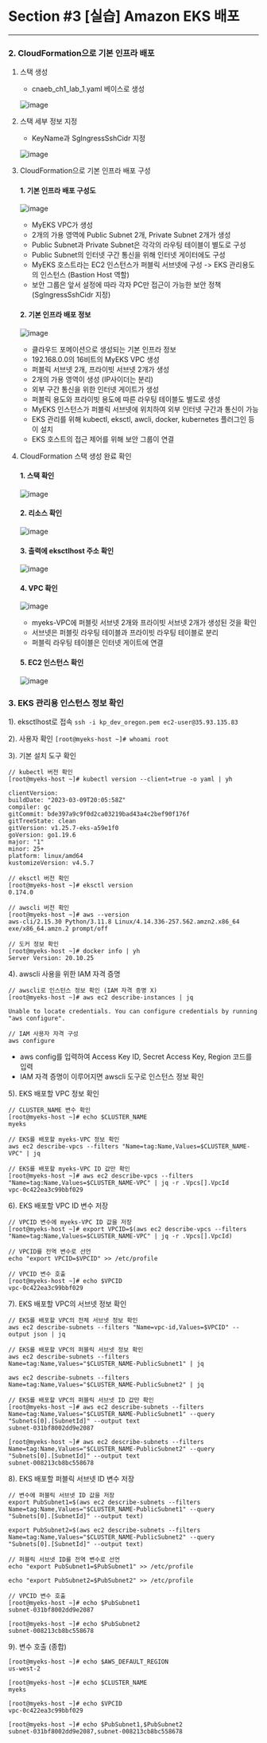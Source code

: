 # Section #3 [실습] Amazon EKS 배포

---

### 2. CloudFormation으로 기본 인프라 배포

   1) 스택 생성
      - cnaeb_ch1_lab_1.yaml 베이스로 생성
      
      ![image](https://github.com/devhyunuk/eks-cloudnet/assets/49749510/0c2bc5b1-0819-40ed-a5d2-668fb566d8c5)
   
   2) 스택 세부 정보 지정
      - KeyName과 SgIngressSshCidr 지정
        
      ![image](https://github.com/devhyunuk/eks-cloudnet/assets/49749510/56031881-bfa4-4e35-b6e3-356206fd73d5)


   3) CloudFormation으로 기본 인프라 배포 구성

      #### 1. 기본 인프라 배포 구성도
      ![image](https://github.com/devhyunuk/eks-cloudnet/assets/49749510/187f9ec1-60d9-4e54-871f-11ace8f3a041)

      - MyEKS VPC가 생성
      - 2개의 가용 영역에 Public Subnet 2개, Private Subnet 2개가 생성
      - Public Subnet과 Private Subnet은 각각의 라우팅 테이블이 별도로 구성
      - Public Subnet의 인터넷 구간 통신을 위해 인터넷 게이터에도 구성
      - MyEKS 호스트라는 EC2 인스턴스가 퍼블릭 서브넷에 구성 -> EKS 관리용도의 인스턴스 (Bastion Host 역할)
      - 보안 그룹은 앞서 설정에 따라 각자 PC만 접근이 가능한 보안 정책 (SgIngressSshCidr 지정)

      #### 2. 기본 인프라 배포 정보

      ![image](https://github.com/devhyunuk/eks-cloudnet/assets/49749510/c4fd4f3c-723d-46ca-87ed-7d4725330c71)
      
      - 클라우드 포메이션으로 생성되는 기본 인프라 정보
      - 192.168.0.0의 16비트의 MyEKS VPC 생성
      - 퍼블릭 서브넷 2개, 프라이빗 서브넷 2개가 생성
      - 2개의 가용 영역이 생성 (IP사이더는 분리)
      - 외부 구간 통신을 위한 인터넷 게이트가 생성
      - 퍼블릭 용도와 프라이빗 용도에 따른 라우팅 테이블도 별도로 생성
      - MyEKS 인스턴스가 퍼블릭 서브넷에 위치하여 외부 인터넷 구간과 통신이 가능
      - EKS 관리를 위해 kubectl, eksctl, awcli, docker, kubernetes 플러그인 등이 설치
      - EKS 호스트의 접근 제어를 위해 보안 그룹이 연결

   4) CloudFormation 스택 생성 완료 확인

      #### 1. 스택 확인
      ![image](https://github.com/devhyunuk/eks-cloudnet/assets/49749510/9255821d-ad39-45ab-9533-4bcf3e3da2c2)

      #### 2. 리소스 확인
      ![image](https://github.com/devhyunuk/eks-cloudnet/assets/49749510/53b12c36-5985-4706-b716-07cb5f7a92c9)

      #### 3. 출력에 eksctlhost 주소 확인
      ![image](https://github.com/devhyunuk/eks-cloudnet/assets/49749510/a809f820-0485-4c10-a1da-f2bbb33d2e09)

      #### 4. VPC 확인
      ![image](https://github.com/devhyunuk/eks-cloudnet/assets/49749510/95388fb2-b962-4586-969b-17c4eb69bc5c)
         - myeks-VPC에 퍼블릿 서브넷 2개와 프라이빗 서브넷 2개가 생성된 것을 확인
         - 서브넷은 퍼블릿 라우팅 테이블과 프라이빗 라우팅 테이블로 분리
         - 퍼블릭 라우팅 테이블은 인터넷 게이트에 연결

      #### 5. EC2 인스턴스 확인
      ![image](https://github.com/devhyunuk/eks-cloudnet/assets/49749510/3a992763-6eb9-427d-9d09-8571577afc4c)



### 3. EKS 관리용 인스턴스 정보 확인

   1). eksctlhost로 접속
      ```
      ssh -i kp_dev_oregon.pem ec2-user@35.93.135.83
      ```
      
   2). 사용자 확인
      ```
      [root@myeks-host ~]# whoami
      root
      ```
      
   3). 기본 설치 도구 확인
   ```
   // kubectl 버전 확인
   [root@myeks-host ~]# kubectl version --client=true -o yaml | yh

clientVersion:
  buildDate: "2023-03-09T20:05:58Z"
  compiler: gc
  gitCommit: bde397a9c9f0d2ca03219bad43a4c2bef90f176f
  gitTreeState: clean
  gitVersion: v1.25.7-eks-a59e1f0
  goVersion: go1.19.6
  major: "1"
  minor: 25+
  platform: linux/amd64
kustomizeVersion: v4.5.7

   // eksctl 버전 확인
   [root@myeks-host ~]# eksctl version
0.174.0

   // awscli 버전 확인
   [root@myeks-host ~]# aws --version
aws-cli/2.15.30 Python/3.11.8 Linux/4.14.336-257.562.amzn2.x86_64 exe/x86_64.amzn.2 prompt/off

   // 도커 정보 확인
   [root@myeks-host ~]# docker info | yh
Server Version: 20.10.25
   ```

   4). awscli 사용을 위한 IAM 자격 증명
   ```
   // awscli로 인스턴스 정보 확인 (IAM 자격 증명 X)
   [root@myeks-host ~]# aws ec2 describe-instances | jq

Unable to locate credentials. You can configure credentials by running "aws configure".

   // IAM 사용자 자격 구성
   aws configure
   ```
   - aws config를 입력하여 Access Key ID, Secret Access Key, Region 코드를 입력
   - IAM 자격 증명이 이루어지면 awscli 도구로 인스턴스 정보 확인

   5). EKS 배포할 VPC 정보 확인
   ```
   // CLUSTER_NAME 변수 확인
   [root@myeks-host ~]# echo $CLUSTER_NAME
myeks

   // EKS를 배포할 myeks-VPC 정보 확인
   aws ec2 describe-vpcs --filters "Name=tag:Name,Values=$CLUSTER_NAME-VPC" | jq

   // EKS를 배포할 myeks-VPC ID 값만 확인
   [root@myeks-host ~]# aws ec2 describe-vpcs --filters "Name=tag:Name,Values=$CLUSTER_NAME-VPC" | jq -r .Vpcs[].VpcId
vpc-0c422ea3c99bbf029
   ```

   6). EKS 배포할 VPC ID 변수 저장
   ```
   // VPCID 변수에 myeks-VPC ID 값을 저장
   [root@myeks-host ~]# export VPCID=$(aws ec2 describe-vpcs --filters "Name=tag:Name,Values=$CLUSTER_NAME-VPC" | jq -r .Vpcs[].VpcId)

   // VPCID를 전역 변수로 선언
   echo "export VPCID=$VPCID" >> /etc/profile

   // VPCID 변수 호출
  [root@myeks-host ~]# echo $VPCID
vpc-0c422ea3c99bbf029
   ```

   7). EKS 배포할 VPC의 서브넷 정보 확인
   ```
   // EKS를 배포할 VPC의 전체 서브넷 정보 확인
   aws ec2 describe-subnets --filters "Name=vpc-id,Values=$VPCID" --output json | jq

   // EKS를 배포할 VPC의 퍼블릭 서브넷 정보 확인
   aws ec2 describe-subnets --filters Name=tag:Name,Values="$CLUSTER_NAME-PublicSubnet1" | jq

   aws ec2 describe-subnets --filters Name=tag:Name,Values="$CLUSTER_NAME-PublicSubnet2" | jq

   // EKS를 배포할 VPC의 퍼블릭 서브넷 ID 값만 확인
   [root@myeks-host ~]# aws ec2 describe-subnets --filters Name=tag:Name,Values="$CLUSTER_NAME-PublicSubnet1" --query "Subnets[0].[SubnetId]" --output text
subnet-031bf8002dd9e2087

   [root@myeks-host ~]# aws ec2 describe-subnets --filters Name=tag:Name,Values="$CLUSTER_NAME-PublicSubnet2" --query "Subnets[0].[SubnetId]" --output text
subnet-008213cb8bc558678
   ```

   8). EKS 배포할 퍼블릭 서브넷 ID 변수 저장
   ```
   // 변수에 퍼블릭 서브넷 ID 값을 저장
   export PubSubnet1=$(aws ec2 describe-subnets --filters Name=tag:Name,Values="$CLUSTER_NAME-PublicSubnet1" --query "Subnets[0].[SubnetId]" --output text)

   export PubSubnet2=$(aws ec2 describe-subnets --filters Name=tag:Name,Values="$CLUSTER_NAME-PublicSubnet2" --query "Subnets[0].[SubnetId]" --output text)

   // 퍼블릭 서브넷 ID를 전역 변수로 선언
   echo "export PubSubnet1=$PubSubnet1" >> /etc/profile

   echo "export PubSubnet2=$PubSubnet2" >> /etc/profile

   // VPCID 변수 호출
   [root@myeks-host ~]# echo $PubSubnet1
subnet-031bf8002dd9e2087

   [root@myeks-host ~]# echo $PubSubnet2
subnet-008213cb8bc558678
   ```

   9). 변수 호출 (종합)
   ```
   [root@myeks-host ~]# echo $AWS_DEFAULT_REGION
us-west-2

   [root@myeks-host ~]# echo $CLUSTER_NAME
myeks

   [root@myeks-host ~]# echo $VPCID
vpc-0c422ea3c99bbf029

   [root@myeks-host ~]# echo $PubSubnet1,$PubSubnet2
subnet-031bf8002dd9e2087,subnet-008213cb8bc558678
   ```





     
